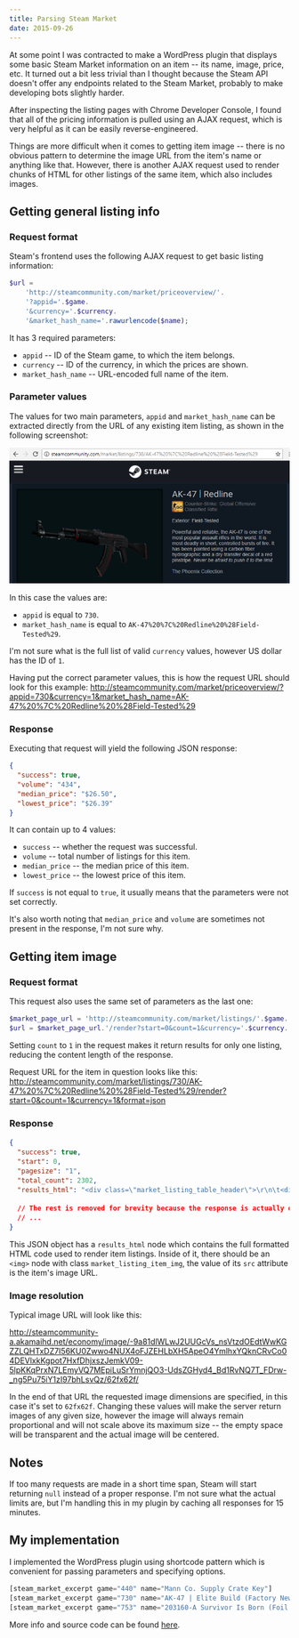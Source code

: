 ```yaml
---
title: Parsing Steam Market
date: 2015-09-26
---
```


At some point I was contracted to make a WordPress plugin that displays some basic Steam Market information on an item -- its name, image, price, etc. It turned out a bit less trivial than I thought because the Steam API doesn't offer any endpoints related to the Steam Market, probably to make developing bots slightly harder.

After inspecting the listing pages with Chrome Developer Console, I found that all of the pricing information is pulled using an AJAX request, which is very helpful as it can be easily reverse-engineered.

Things are more difficult when it comes to getting item image -- there is no obvious pattern to determine the image URL from the item's name or anything like that. However, there is another AJAX request used to render chunks of HTML for other listings of the same item, which also includes images.

## Getting general listing info

### Request format

Steam's frontend uses the following AJAX request to get basic listing information:

```php
$url =
    'http://steamcommunity.com/market/priceoverview/'.
    '?appid='.$game.
    '&currency='.$currency.
    '&market_hash_name='.rawurlencode($name);
```

It has 3 required parameters:

- `appid` -- ID of the Steam game, to which the item belongs.
- `currency` -- ID of the currency, in which the prices are shown.
- `market_hash_name` -- URL-encoded full name of the item.

### Parameter values

The values for two main parameters, `appid` and `market_hash_name` can be extracted directly from the URL of any existing item listing, as shown in the following screenshot:

![example listing](1.png)

In this case the values are:

- `appid` is equal to `730`.
- `market_hash_name` is equal to `AK-47%20%7C%20Redline%20%28Field-Tested%29`.

I'm not sure what is the full list of valid `currency` values, however US dollar has the ID of `1`.

Having put the correct parameter values, this is how the request URL should look for this example: <http://steamcommunity.com/market/priceoverview/?appid=730&currency=1&market_hash_name=AK-47%20%7C%20Redline%20%28Field-Tested%29>

### Response

Executing that request will yield the following JSON response:

```json
{
  "success": true,
  "volume": "434",
  "median_price": "$26.50",
  "lowest_price": "$26.39"
}
```

It can contain up to 4 values:

- `success` -- whether the request was successful.
- `volume` -- total number of listings for this item.
- `median_price` -- the median price of this item.
- `lowest_price` -- the lowest price of this item.

If `success` is not equal to `true`, it usually means that the parameters were not set correctly.

It's also worth noting that `median_price` and `volume` are sometimes not present in the response, I'm not sure why.

## Getting item image

### Request format

This request also uses the same set of parameters as the last one:

```php
$market_page_url = 'http://steamcommunity.com/market/listings/'.$game.'/'.rawurlencode($name);
$url = $market_page_url.'/render?start=0&count=1&currency='.$currency.'&format=json';
```

Setting `count` to `1` in the request makes it return results for only one listing, reducing the content length of the response.

Request URL for the item in question looks like this: http://steamcommunity.com/market/listings/730/AK-47%20%7C%20Redline%20%28Field-Tested%29/render?start=0&count=1&currency=1&format=json

### Response

```json
{
  "success": true,
  "start": 0,
  "pagesize": "1",
  "total_count": 2302,
  "results_html": "<div class=\"market_listing_table_header\">\r\n\t<div class=\"market_listing_price_listings_block\">\r\n\t\t<span class=\"market_listing_right_cell market_listing_action_buttons\"></span>\r\n\t\t<span class=\"market_listing_right_cell market_listing_their_price\">PRICE</span>\r\n\t</div>\r\n\t<span class=\"market_listing_right_cell market_listing_seller\">SELLER</span>\r\n\t<div><span class=\"market_listing_header_namespacer\"></span>NAME</div>\r\n</div>\r\n\r\n<div class=\"market_listing_row market_recent_listing_row listing_2428992060878056432\" id=\"listing_2428992060878056432\">\r\n\t\r\n\t<div class=\"market_listing_item_img_container\">\t\t<img id=\"listing_2428992060878056432_image\" src=\"http://steamcommunity-a.akamaihd.net/economy/image/-9a81dlWLwJ2UUGcVs_nsVtzdOEdtWwKGZZLQHTxDZ7I56KU0Zwwo4NUX4oFJZEHLbXH5ApeO4YmlhxYQknCRvCo04DEVlxkKgpot7HxfDhjxszJemkV09-5lpKKqPrxN7LEmyVQ7MEpiLuSrYmnjQO3-UdsZGHyd4_Bd1RvNQ7T_FDrw-_ng5Pu75iY1zI97bhLsvQz/62fx62f\" srcset=\"http://steamcommunity-a.akamaihd.net/economy/image/-9a81dlWLwJ2UUGcVs_nsVtzdOEdtWwKGZZLQHTxDZ7I56KU0Zwwo4NUX4oFJZEHLbXH5ApeO4YmlhxYQknCRvCo04DEVlxkKgpot7HxfDhjxszJemkV09-5lpKKqPrxN7LEmyVQ7MEpiLuSrYmnjQO3-UdsZGHyd4_Bd1RvNQ7T_FDrw-_ng5Pu75iY1zI97bhLsvQz/62fx62f 1x, http://steamcommunity-a.akamaihd.net/economy/image/-9a81dlWLwJ2UUGcVs_nsVtzdOEdtWwKGZZLQHTxDZ7I56KU0Zwwo4NUX4oFJZEHLbXH5ApeO4YmlhxYQknCRvCo04DEVlxkKgpot7HxfDhjxszJemkV09-5lpKKqPrxN7LEmyVQ7MEpiLuSrYmnjQO3-UdsZGHyd4_Bd1RvNQ7T_FDrw-_ng5Pu75iY1zI97bhLsvQz/62fx62fdpx2x 2x\" style=\"border-color: #D2D2D2;\" class=\"market_listing_item_img\" alt=\"\" />\t</div>\r\n\t\t<div class=\"market_listing_price_listings_block\">\r\n\t\t\t\t\t<div class=\"market_listing_right_cell market_listing_action_buttons\">\r\n\t\t\t\t\t\t\t\t\t<div class=\"market_listing_buy_button\">\r\n\t\t\t\t\t\t\t\t\t\t\t\t\t<a href=\"javascript:BuyMarketListing('listing', '2428992060878056432', 730, '2', '12735545843')\" class=\"item_market_action_button btn_green_white_innerfade btn_small\">\r\n\t\t\t\t\t\t\t\t<span>\r\n\t\t\t\t\t\t\t\t\tBuy Now\t\t\t\t\t\t\t\t</span>\r\n\t\t\t\t\t\t\t</a>\r\n\t\t\t\t\t\t\t\t\t\t\t</div>\r\n\t\t\t\t\t\t\t</div>\r\n\t\t\t\t<div class=\"market_listing_right_cell market_listing_their_price\">\r\n\t\t\t<span class=\"market_table_value\">\r\n\t\t\t\t\t\t\t\t\t\t\t\t\t\t<span class=\"market_listing_price market_listing_price_with_fee\">\r\n\t\t\t\t\t\t$6.72\t\t\t\t\t</span>\r\n\t\t\t\t\t<span class=\"market_listing_price market_listing_price_with_publisher_fee_only\">\r\n\t\t\t\t\t\t$6.43\t\t\t\t\t</span>\r\n\t\t\t\t\t<span class=\"market_listing_price market_listing_price_without_fee\">\r\n\t\t\t\t\t\t$5.85\t\t\t\t\t</span>\r\n\t\t\t\t\t\t\t\t<br/>\r\n\t\t\t\t\t\t\t</span>\r\n\t\t</div>\r\n\t</div>\r\n\t<div class=\"market_listing_right_cell market_listing_seller\">\r\n\t\t<span class=\"market_listing_owner_avatar\">\r\n\t\t\t<span class=\"playerAvatar in-game\" >\r\n\t\t\t\t<img src=\"http://cdn.akamai.steamstatic.com/steamcommunity/public/images/avatars/a5/a5892c64e3ed5736e538699a44651f4e987c5a22.jpg\" alt=\"\">\r\n\t\t\t</span>\r\n\t\t</span>\r\n\t</div>\r\n\r\n\t\t<div class=\"market_listing_item_name_block\">\r\n\t\t<span id=\"listing_2428992060878056432_name\" class=\"market_listing_item_name\" style=\"color: #D2D2D2;\">AK-47 | Redline (Field-Tested)</span>\r\n\t\t<br/>\r\n\t\t<span class=\"market_listing_game_name\">Counter-Strike: Global Offensive</span>\r\n\t</div>\r\n\t<div style=\"clear: both;\"></div>\r\n</div>\r\n"

  // The rest is removed for brevity because the response is actually quite big
  // ...
}
```

This JSON object has a `results_html` node which contains the full formatted HTML code used to render item listings. Inside of it, there should be an `<img>` node with class `market_listing_item_img`, the value of its `src` attribute is the item's image URL.

### Image resolution

Typical image URL will look like this:

http://steamcommunity-a.akamaihd.net/economy/image/-9a81dlWLwJ2UUGcVs_nsVtzdOEdtWwKGZZLQHTxDZ7I56KU0Zwwo4NUX4oFJZEHLbXH5ApeO4YmlhxYQknCRvCo04DEVlxkKgpot7HxfDhjxszJemkV09-5lpKKqPrxN7LEmyVQ7MEpiLuSrYmnjQO3-UdsZGHyd4_Bd1RvNQ7T_FDrw-_ng5Pu75iY1zI97bhLsvQz/62fx62f/

In the end of that URL the requested image dimensions are specified, in this case it's set to `62fx62f`. Changing these values will make the server return images of any given size, however the image will always remain proportional and will not scale above its maximum size -- the empty space will be transparent and the actual image will be centered.

## Notes

If too many requests are made in a short time span, Steam will start returning `null` instead of a proper response. I'm not sure what the actual limits are, but I'm handling this in my plugin by caching all responses for 15 minutes.

## My implementation

I implemented the WordPress plugin using shortcode pattern which is convenient for passing parameters and specifying options.

```php
[steam_market_excerpt game="440" name="Mann Co. Supply Crate Key"]
[steam_market_excerpt game="730" name="AK-47 | Elite Build (Factory New)"]
[steam_market_excerpt game="753" name="203160-A Survivor Is Born (Foil Trading Card)" displayname="A Survivor Is Born (Foil)"]
```

More info and source code can be found [here](https://github.com/Tyrrrz/WPSteamMarketExcerpt).
